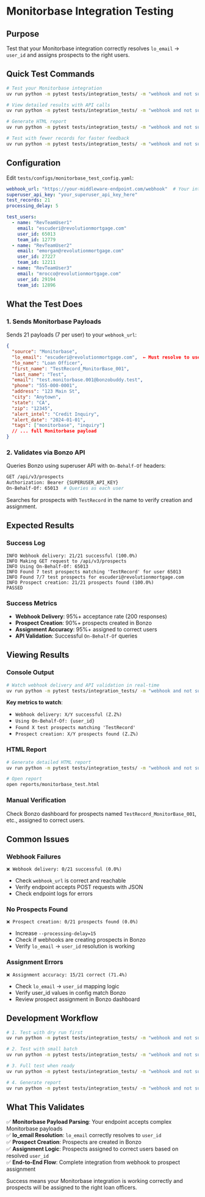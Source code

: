 # Monitorbase Integration Testing

## Purpose

Test that your Monitorbase integration correctly resolves `lo_email` → `user_id` and assigns prospects to the right users.

## Quick Test Commands

```bash
# Test your Monitorbase integration
uv run python -m pytest tests/integration_tests/ -m "webhook and not superuser" -v --processing-delay=5

# View detailed results with API calls
uv run python -m pytest tests/integration_tests/ -m "webhook and not superuser" -v -s --log-cli-level=INFO

# Generate HTML report
uv run python -m pytest tests/integration_tests/ -m "webhook and not superuser" --html=reports/monitorbase_test.html -v

# Test with fewer records for faster feedback
uv run python -m pytest tests/integration_tests/ -m "webhook and not superuser" --test-records=9 -v
```

## Configuration

Edit `tests/configs/monitorbase_test_config.yaml`:

```yaml
webhook_url: "https://your-middleware-endpoint.com/webhook"  # Your integration endpoint
superuser_api_key: "your_superuser_api_key_here"
test_records: 21
processing_delay: 5

test_users:
  - name: "RevTeamUser1"
    email: "escuderi@revolutionmortgage.com"
    user_id: 65013
    team_id: 12779
  - name: "RevTeamUser2"
    email: "emorgan@revolutionmortgage.com"
    user_id: 27227
    team_id: 12211
  - name: "RevTeamUser3"
    email: "mrocco@revolutionmortgage.com"
    user_id: 29194
    team_id: 12896
```

## What the Test Does

### 1. Sends Monitorbase Payloads

Sends 21 payloads (7 per user) to your `webhook_url`:

```json
{
  "source": "Monitorbase",
  "lo_email": "escuderi@revolutionmortgage.com",  ← Must resolve to user_id
  "lo_name": "Loan Officer",
  "first_name": "TestRecord_MonitorBase_001",
  "last_name": "Test",
  "email": "test.monitorbase.001@bonzobuddy.test",
  "phone": "555-000-0001",
  "address": "123 Main St",
  "city": "Anytown",
  "state": "CA",
  "zip": "12345",
  "alert_intel": "Credit Inquiry",
  "alert_date": "2024-01-01",
  "tags": ["monitorbase", "inquiry"]
  // ... full Monitorbase payload
}
```

### 2. Validates via Bonzo API

Queries Bonzo using superuser API with `On-Behalf-Of` headers:

```bash
GET /api/v3/prospects
Authorization: Bearer {SUPERUSER_API_KEY}
On-Behalf-Of: 65013  # Queries as each user
```

Searches for prospects with `TestRecord` in the name to verify creation and assignment.

## Expected Results

### Success Log
```
INFO Webhook delivery: 21/21 successful (100.0%)
INFO Making GET request to /api/v3/prospects
INFO Using On-Behalf-Of: 65013
INFO Found 7 test prospects matching 'TestRecord' for user 65013
INFO Found 7/7 test prospects for escuderi@revolutionmortgage.com
INFO Prospect creation: 21/21 prospects found (100.0%)
PASSED
```

### Success Metrics
- **Webhook Delivery**: 95%+ acceptance rate (200 responses)
- **Prospect Creation**: 90%+ prospects created in Bonzo
- **Assignment Accuracy**: 95%+ assigned to correct users
- **API Validation**: Successful `On-Behalf-Of` queries

## Viewing Results

### Console Output
```bash
# Watch webhook delivery and API validation in real-time
uv run python -m pytest tests/integration_tests/ -m "webhook and not superuser" -v -s --log-cli-level=INFO
```

**Key metrics to watch**:
- `Webhook delivery: X/Y successful (Z.Z%)`
- `Using On-Behalf-Of: {user_id}`
- `Found X test prospects matching 'TestRecord'`
- `Prospect creation: X/Y prospects found (Z.Z%)`

### HTML Report
```bash
# Generate detailed HTML report
uv run python -m pytest tests/integration_tests/ -m "webhook and not superuser" --html=reports/monitorbase_test.html --self-contained-html -v

# Open report
open reports/monitorbase_test.html
```

### Manual Verification
Check Bonzo dashboard for prospects named `TestRecord_MonitorBase_001`, etc., assigned to correct users.

## Common Issues

### Webhook Failures
```
❌ Webhook delivery: 0/21 successful (0.0%)
```
- Check `webhook_url` is correct and reachable
- Verify endpoint accepts POST requests with JSON
- Check endpoint logs for errors

### No Prospects Found
```
❌ Prospect creation: 0/21 prospects found (0.0%)
```
- Increase `--processing-delay=15` 
- Check if webhooks are creating prospects in Bonzo
- Verify `lo_email` → `user_id` resolution is working

### Assignment Errors
```
❌ Assignment accuracy: 15/21 correct (71.4%)
```
- Check `lo_email` → `user_id` mapping logic
- Verify user_id values in config match Bonzo
- Review prospect assignment in Bonzo dashboard

## Development Workflow

```bash
# 1. Test with dry run first
uv run python -m pytest tests/integration_tests/ -m "webhook and not superuser" --dry-run -v

# 2. Test with small batch
uv run python -m pytest tests/integration_tests/ -m "webhook and not superuser" --test-records=3 --processing-delay=5 -v

# 3. Full test when ready
uv run python -m pytest tests/integration_tests/ -m "webhook and not superuser" -v

# 4. Generate report
uv run python -m pytest tests/integration_tests/ -m "webhook and not superuser" --html=reports/final_test.html -v
```

## What This Validates

✅ **Monitorbase Payload Parsing**: Your endpoint accepts complex Monitorbase payloads  
✅ **lo_email Resolution**: `lo_email` correctly resolves to `user_id`  
✅ **Prospect Creation**: Prospects are created in Bonzo  
✅ **Assignment Logic**: Prospects assigned to correct users based on resolved `user_id`  
✅ **End-to-End Flow**: Complete integration from webhook to prospect assignment

Success means your Monitorbase integration is working correctly and prospects will be assigned to the right loan officers.
